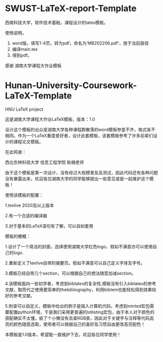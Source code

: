 # SWUST-LaTeX-report-Template  
西南科技大学，软件技术基础，课程设计的latex模板。

使用说明。

1. word版，填写1-4页，转为pdf，命名为’MB202206.pdf‘，放于当前路径
2. 编译main.tex
3. 得到pdf。

感谢 湖南大学课程大作业模板
# Hunan-University-Coursework-LaTeX-Template

HNU LaTeX project

这是湖南大学课程大作业LaTeX模板，版本：1.0

设计这个模板的出众是湖南大学各种课程群散落的word模板参差不齐，格式各不相同。作为一个LaTeX重度爱好者，设计此套模板，该套模板参考了许多前辈们设计的课程论文模板。

在此鸣谢：

西北农林科技大学 信息工程学院 耿楠老师


由于这个模板是第一次设计，没有经过大规模普及及测试，因此代码还有各种问题没有暴露出来，欢迎各位湖南大学的同学能够提出一些意见或是一起维护这个模板！

使用该模板的配置：

1.texlive 2020及以上版本

2.有一个合适的编译器


3.对于基本的LaTeX语句有了解，可以自如套用

模板的梗概：

1.设计了一个简洁的封面，选择使用湖南大学红色logo，假如不满意亦可以使用自己的logo.

2.重新定义了texlive自带的摘要页。假如不满意可以自己定义字体及字号。

3.模板已经自带几个section，可以根据自己的想法随意加减section。

4.该模板面向一些初学者，考虑到biblatex的复杂性,模板没有引入biblatex的参考文献，取而代之使用更简单的thebibliography，利用bibtem也能轻松得到效果较好的参考文献。

5.附录可以自定义，模板中给出的例子是插入计算机代码，考虑到minted宏包需要配置python环境，于是我们采用更普遍的lstlisting宏包，由于本人对于颜色的搭配确实不太懂，偷了个小懒没有去查RGB表，因此对于关键字与注释等代码高亮的颜色随意选取，使用者可以根据自己的喜好及习惯自由更改高亮配色！

本模板是1.0版本，希望能一直维护下去，欢迎各位同学使用！

